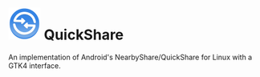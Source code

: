 # <img src="data/icons/io.github.nozwock.QuickShare.svg" width="64" /> QuickShare

An implementation of Android's NearbyShare/QuickShare for Linux with a GTK4 interface.

<!-- FIXME Uncomment once published at Flathub -->
<!-- ## Installation
QuickShare is available on Flathub! -->
<!-- <a href="https://flathub.org/apps/details/io.github.nozwock.QuickShare"> -->
<!-- <img src="https://flathub.org/api/badge?svg&locale=en&light" width="190px" /> -->
<!-- </a> -->

<!-- ## Screenshots
<div align="center">
![screenshot](data/resources/screenshots/screenshot1.png)
</div> -->

<!-- FIXME Uncomment once available at Damned Lies -->
<!-- ## Translations -->
<!-- Helping to translate QuickShare or add support to a new language is very -->
<!-- welcome. You can find everything you need at: -->
<!-- [l10n.gnome.org/module/quickshare-gtk/](https://l10n.gnome.org/module/quickshare-gtk/) -->

